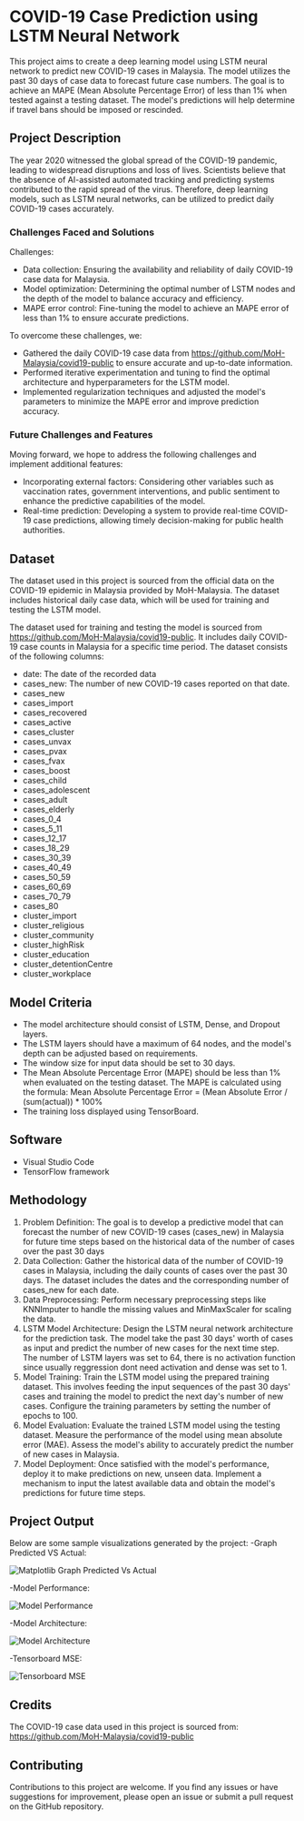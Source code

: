 # COVID-19 Case Prediction using LSTM Neural Network
This project aims to create a deep learning model using LSTM neural network to predict new COVID-19 cases in Malaysia. The model utilizes the past 30 days of case data to forecast future case numbers. The goal is to achieve an MAPE (Mean Absolute Percentage Error) of less than 1% when tested against a testing dataset. The model's predictions will help determine if travel bans should be imposed or rescinded.
## Project Description
The year 2020 witnessed the global spread of the COVID-19 pandemic, leading to widespread disruptions and loss of lives. Scientists believe that the absence of AI-assisted automated tracking and predicting systems contributed to the rapid spread of the virus. Therefore, deep learning models, such as LSTM neural networks, can be utilized to predict daily COVID-19 cases accurately.
### Challenges Faced and Solutions
Challenges:
- Data collection: Ensuring the availability and reliability of daily COVID-19 case data for Malaysia.
- Model optimization: Determining the optimal number of LSTM nodes and the depth of the model to balance accuracy and efficiency.
- MAPE error control: Fine-tuning the model to achieve an MAPE error of less than 1% to ensure accurate predictions.

To overcome these challenges, we:
- Gathered the daily COVID-19 case data from https://github.com/MoH-Malaysia/covid19-public to ensure accurate and up-to-date information.
- Performed iterative experimentation and tuning to find the optimal architecture and hyperparameters for the LSTM model.
- Implemented regularization techniques and adjusted the model's parameters to minimize the MAPE error and improve prediction accuracy.
### Future Challenges and Features
Moving forward, we hope to address the following challenges and implement additional features:
- Incorporating external factors: Considering other variables such as vaccination rates, government interventions, and public sentiment to enhance the predictive capabilities of the model.
- Real-time prediction: Developing a system to provide real-time COVID-19 case predictions, allowing timely decision-making for public health authorities.

## Dataset
The dataset used in this project is sourced from the official data on the COVID-19 epidemic in Malaysia provided by MoH-Malaysia. The dataset includes historical daily case data, which will be used for training and testing the LSTM model.

The dataset used for training and testing the model is sourced from https://github.com/MoH-Malaysia/covid19-public. It includes daily COVID-19 case counts in Malaysia for a specific time period. The dataset consists of the following columns:

- date: The date of the recorded data
- cases_new: The number of new COVID-19 cases reported on that date.
- cases_new
- cases_import
- cases_recovered
- cases_active
- cases_cluster
- cases_unvax
- cases_pvax
- cases_fvax
- cases_boost
- cases_child
- cases_adolescent
- cases_adult
- cases_elderly
- cases_0_4
- cases_5_11
- cases_12_17
- cases_18_29
- cases_30_39
- cases_40_49
- cases_50_59
- cases_60_69
- cases_70_79
- cases_80
- cluster_import
- cluster_religious
- cluster_community
- cluster_highRisk
- cluster_education
- cluster_detentionCentre
- cluster_workplace
## Model Criteria
- The model architecture should consist of LSTM, Dense, and Dropout layers.
- The LSTM layers should have a maximum of 64 nodes, and the model's depth can be adjusted based on requirements.
- The window size for input data should be set to 30 days.
- The Mean Absolute Percentage Error (MAPE) should be less than 1% when evaluated on the testing dataset. The MAPE is calculated using the formula:
  Mean Absolute Percentage Error = (Mean Absolute Error / (sum(actual)) * 100%
- The training loss displayed using TensorBoard.
## Software
- Visual Studio Code
- TensorFlow framework
## Methodology
1) Problem Definition: The goal is to develop a predictive model that can forecast the number of new COVID-19 cases (cases_new) in Malaysia for future time steps based on the historical data of the number of cases over the past 30 days
2) Data Collection: Gather the historical data of the number of COVID-19 cases in Malaysia, including the daily counts of cases over the past 30 days. The dataset includes the dates and the corresponding number of cases_new for each date.
3) Data Preprocessing: Perform necessary preprocessing steps like KNNImputer to handle the missing values and MinMaxScaler for scaling the data.
4) LSTM Model Architecture: Design the LSTM neural network architecture for the prediction task. The model take the past 30 days' worth of cases as input and predict the number of new cases for the next time step. The number of LSTM layers was set to 64, there is no activation function since usually reggression dont need activation and dense was set to 1.
5) Model Training: Train the LSTM model using the prepared training dataset. This involves feeding the input sequences of the past 30 days' cases and training the model to predict the next day's number of new cases. Configure the training parameters by setting the number of epochs to 100.
6) Model Evaluation: Evaluate the trained LSTM model using the testing dataset. Measure the performance of the model using  mean absolute error (MAE). Assess the model's ability to accurately predict the number of new cases in Malaysia.
7) Model Deployment: Once satisfied with the model's performance, deploy it to make predictions on new, unseen data. Implement a mechanism to input the latest available data and obtain the model's predictions for future time steps.
## Project Output
Below are some sample visualizations generated by the project:
-Graph Predicted VS Actual:

![Matplotlib Graph Predicted Vs Actual](farah-graph-predicted-vs-actual.png)

-Model Performance:

![Model Performance](farah-model-performance.png)

-Model Architecture:

![Model Architecture](farah-model-summary.png)

-Tensorboard MSE:

![Tensorboard MSE](farah-tensorboard-MSE.png)

## Credits
The COVID-19 case data used in this project is sourced from:
https://github.com/MoH-Malaysia/covid19-public
## Contributing
Contributions to this project are welcome. If you find any issues or have suggestions for improvement, please open an issue or submit a pull request on the GitHub repository.
